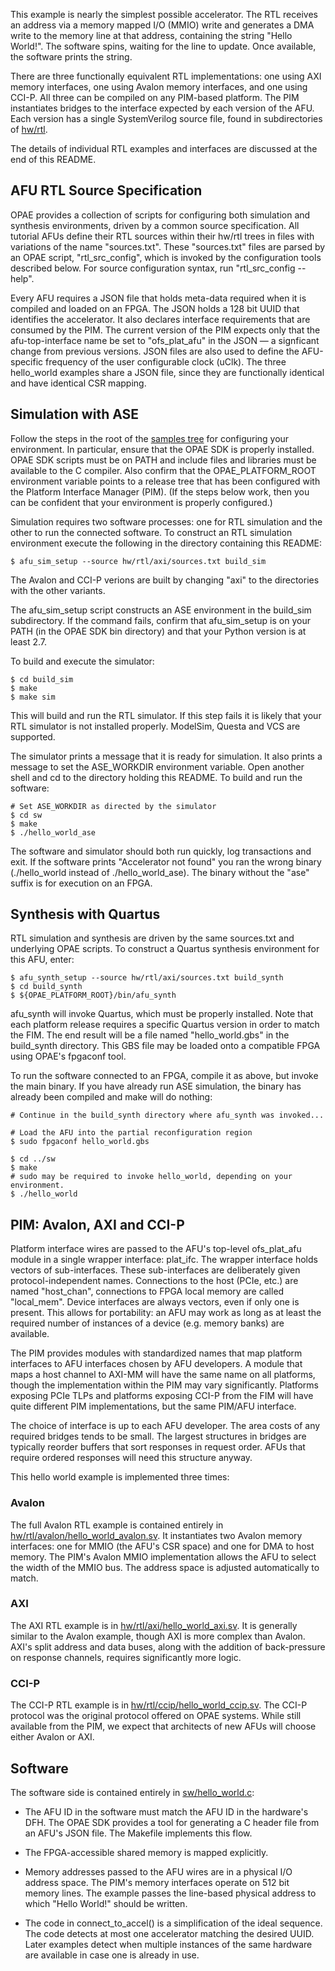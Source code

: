 This example is nearly the simplest possible accelerator. The RTL receives an
address via a memory mapped I/O (MMIO) write and generates a DMA write to the
memory line at that address, containing the string "Hello World!". The
software spins, waiting for the line to update. Once available, the software
prints the string.

There are three functionally equivalent RTL implementations: one using AXI memory
interfaces, one using Avalon memory interfaces, and one using CCI-P. All three
can be compiled on any PIM-based platform. The PIM instantiates bridges to the
interface expected by each version of the AFU. Each version has a single
SystemVerilog source file, found in subdirectories of [hw/rtl](hw/rtl).

The details of individual RTL examples and interfaces are discussed at the end
of this README.

## AFU RTL Source Specification

OPAE provides a collection of scripts for configuring both simulation and
synthesis environments, driven by a common source specification. All tutorial
AFUs define their RTL sources within their hw/rtl trees in files with variations
of the name "sources.txt". These "sources.txt" files are parsed by an OPAE
script, "rtl\_src\_config", which is invoked by the configuration tools
described below. For source configuration syntax, run "rtl\_src\_config --help".

Every AFU requires a JSON file that holds meta-data required when it is compiled
and loaded on an FPGA. The JSON holds a 128 bit UUID that identifies the accelerator.
It also declares interface requirements that are consumed by the PIM. The current
version of the PIM expects only that the afu-top-interface name be set to
"ofs\_plat\_afu" in the JSON — a signficant change from previous versions. JSON
files are also used to define the AFU-specific frequency of the user configurable
clock (uClk). The three hello\_world examples share a JSON file, since they are
functionally identical and have identical CSR mapping.

## Simulation with ASE

Follow the steps in the root of the [samples tree](../..) for configuring your
environment. In particular, ensure that the OPAE SDK is properly installed.
OPAE SDK scripts must be on PATH and include files and libraries must be
available to the C compiler. Also confirm that the OPAE\_PLATFORM\_ROOT
environment variable points to a release tree that has been configured with
the Platform Interface Manager (PIM). (If the steps below work, then you can
be confident that your environment is properly configured.)

Simulation requires two software processes: one for RTL simulation and
the other to run the connected software. To construct an RTL simulation
environment execute the following in the directory containing this
README:

```console
$ afu_sim_setup --source hw/rtl/axi/sources.txt build_sim
```
The Avalon and CCI-P verions are built by changing "axi" to the directories
with the other variants.

The afu\_sim\_setup script constructs an ASE environment in the build\_sim
subdirectory. If the command fails, confirm that afu\_sim\_setup is on your PATH
(in the OPAE SDK bin directory) and that your Python version is at least 2.7.

To build and execute the simulator:

```console
$ cd build_sim
$ make
$ make sim
```

This will build and run the RTL simulator.  If this step fails it is
likely that your RTL simulator is not installed properly. ModelSim,
Questa and VCS are supported.

The simulator prints a message that it is ready for simulation. It also
prints a message to set the ASE_WORKDIR environment variable. Open
another shell and cd to the directory holding this README. To build and
run the software:

```console
# Set ASE_WORKDIR as directed by the simulator
$ cd sw
$ make
$ ./hello_world_ase
```

The software and simulator should both run quickly, log transactions and
exit. If the software prints "Accelerator not found" you ran the wrong
binary (./hello\_world instead of ./hello\_world\_ase). The binary without
the "ase" suffix is for execution on an FPGA.

## Synthesis with Quartus

RTL simulation and synthesis are driven by the same sources.txt and underlying
OPAE scripts. To construct a Quartus synthesis environment for this AFU, enter:

```console
$ afu_synth_setup --source hw/rtl/axi/sources.txt build_synth
$ cd build_synth
$ ${OPAE_PLATFORM_ROOT}/bin/afu_synth
```

afu\_synth will invoke Quartus, which must be properly installed. Note that each
platform release requires a specific Quartus version in order to match the
FIM. The end result will be a file named "hello\_world.gbs" in the build\_synth
directory. This GBS file may be loaded onto a compatible FPGA using OPAE's
fpgaconf tool.

To run the software connected to an FPGA, compile it as above, but invoke the
main binary. If you have already run ASE simulation, the binary has already
been compiled and make will do nothing:

```console
# Continue in the build_synth directory where afu_synth was invoked...

# Load the AFU into the partial reconfiguration region
$ sudo fpgaconf hello_world.gbs

$ cd ../sw
$ make
# sudo may be required to invoke hello_world, depending on your environment.
$ ./hello_world
```

## PIM: Avalon, AXI and CCI-P

Platform interface wires are passed to the AFU's top-level ofs\_plat\_afu module
in a single wrapper interface: plat\_ifc. The wrapper interface holds vectors of
sub-interfaces. These sub-interfaces are deliberately given protocol-independent
names. Connections to the host (PCIe, etc.) are named "host\_chan", connections to
FPGA local memory are called "local\_mem". Device interfaces are always vectors,
even if only one is present. This allows for portability: an AFU may work as long
as at least the required number of instances of a device (e.g. memory banks) are
available.

The PIM provides modules with standardized names that map platform interfaces to
AFU interfaces chosen by AFU developers. A module that maps a host channel to AXI-MM
will have the same name on all platforms, though the implementation within the PIM
may vary significantly. Platforms exposing PCIe TLPs and platforms exposing CCI-P from
the FIM will have quite different PIM implementations, but the same PIM/AFU interface.

The choice of interface is up to each AFU developer. The area costs of any required
bridges tends to be small. The largest structures in bridges are typically reorder
buffers that sort responses in request order. AFUs that require ordered responses will
need this structure anyway.

This hello world example is implemented three times:

### Avalon

The full Avalon RTL example is contained entirely in
[hw/rtl/avalon/hello\_world\_avalon.sv](hw/rtl/avalon/hello_world_avalon.sv). It
instantiates two Avalon memory interfaces: one for MMIO (the AFU's CSR space) and
one for DMA to host memory. The PIM's Avalon MMIO implementation allows the AFU
to select the width of the MMIO bus. The address space is adjusted automatically
to match.

### AXI

The AXI RTL example is in
[hw/rtl/axi/hello\_world\_axi.sv](hw/rtl/axi/hello_world_axi.sv). It is generally
similar to the Avalon example, though AXI is more complex than Avalon. AXI's
split address and data buses, along with the addition of back-pressure on
response channels, requires significantly more logic.

### CCI-P

The CCI-P RTL example is in
[hw/rtl/ccip/hello\_world\_ccip.sv](hw/rtl/ccip/hello_world_ccip.sv). The CCI-P
protocol was the original protocol offered on OPAE systems. While still available
from the PIM, we expect that architects of new AFUs will choose either Avalon or
AXI.

## Software

The software side is contained entirely in [sw/hello_world.c](sw/hello_world.c):

- The AFU ID in the software must match the AFU ID in the hardware's DFH. The OPAE
  SDK provides a tool for generating a C header file from an AFU's JSON file. The
  Makefile implements this flow.

- The FPGA-accessible shared memory is mapped explicitly.

- Memory addresses passed to the AFU wires are in a physical I/O address space.
  The PIM's memory interfaces operate on 512 bit memory lines. The example passes
  the line-based physical address to which "Hello World!" should be written.

- The code in connect\_to\_accel() is a simplification of the ideal
  sequence. The code detects at most one accelerator matching the
  desired UUID.  Later examples detect when multiple instances of the
  same hardware are available in case one is already in use.
